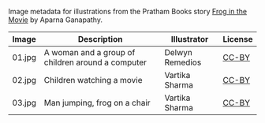 Image metadata for illustrations from the Pratham Books story [Frog in the Movie](https://storyweaver.org.in/stories/5239-frog-in-the-movie) by Aparna Ganapathy.

Image | Description | Illustrator | License
----- | ----------- | ----------- | -------
01.jpg | A woman and a group of children around a computer | Delwyn Remedios | [CC-BY](https://creativecommons.org/licenses/by/4.0/)
02.jpg | Children watching a movie  | Vartika Sharma | [CC-BY](https://creativecommons.org/licenses/by/4.0/)
03.jpg | Man jumping, frog on a chair | Vartika Sharma | [CC-BY](https://creativecommons.org/licenses/by/4.0/)
